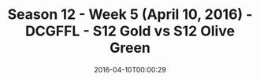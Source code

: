 ---
title: Season 12 - Week 5 (April 10, 2016) - DCGFFL - S12 Gold vs S12 Olive Green
teams-score:
- team: _teams/s12-gold.md
  score: 7
- team: _teams/s12-olive-green.md
  score: 33
mvp: Clay A. (Gold); Stu S. (Olive)
game-ball: AJ A. (Gold); Bo B. (Olive)
sportsperson: ''
season: 12
week: 5
date: '2016-04-10T00:00:29'
pageid: season-12-week-5-april-10-2016-4172-vs-4183
---